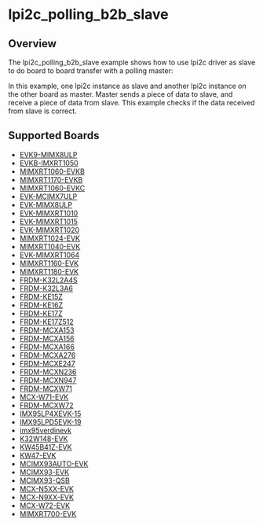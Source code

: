 # lpi2c_polling_b2b_slave

## Overview
The lpi2c_polling_b2b_slave example shows how to use lpi2c driver as slave to do board to board transfer
with a polling master:

In this example, one lpi2c instance as slave and another lpi2c instance on the other board as master. Master sends a
piece of data to slave, and receive a piece of data from slave. This example checks if the data received from
slave is correct.

## Supported Boards
- [EVK9-MIMX8ULP](../../../../_boards/evk9mimx8ulp/driver_examples/lpi2c/polling_b2b/slave/example_board_readme.md)
- [EVKB-IMXRT1050](../../../../_boards/evkbimxrt1050/driver_examples/lpi2c/polling_b2b/slave/example_board_readme.md)
- [MIMXRT1060-EVKB](../../../../_boards/evkbmimxrt1060/driver_examples/lpi2c/polling_b2b/slave/example_board_readme.md)
- [MIMXRT1170-EVKB](../../../../_boards/evkbmimxrt1170/driver_examples/lpi2c/polling_b2b/slave/example_board_readme.md)
- [MIMXRT1060-EVKC](../../../../_boards/evkcmimxrt1060/driver_examples/lpi2c/polling_b2b/slave/example_board_readme.md)
- [EVK-MCIMX7ULP](../../../../_boards/evkmcimx7ulp/driver_examples/lpi2c/polling_b2b/slave/example_board_readme.md)
- [EVK-MIMX8ULP](../../../../_boards/evkmimx8ulp/driver_examples/lpi2c/polling_b2b/slave/example_board_readme.md)
- [EVK-MIMXRT1010](../../../../_boards/evkmimxrt1010/driver_examples/lpi2c/polling_b2b/slave/example_board_readme.md)
- [EVK-MIMXRT1015](../../../../_boards/evkmimxrt1015/driver_examples/lpi2c/polling_b2b/slave/example_board_readme.md)
- [EVK-MIMXRT1020](../../../../_boards/evkmimxrt1020/driver_examples/lpi2c/polling_b2b/slave/example_board_readme.md)
- [MIMXRT1024-EVK](../../../../_boards/evkmimxrt1024/driver_examples/lpi2c/polling_b2b/slave/example_board_readme.md)
- [MIMXRT1040-EVK](../../../../_boards/evkmimxrt1040/driver_examples/lpi2c/polling_b2b/slave/example_board_readme.md)
- [EVK-MIMXRT1064](../../../../_boards/evkmimxrt1064/driver_examples/lpi2c/polling_b2b/slave/example_board_readme.md)
- [MIMXRT1160-EVK](../../../../_boards/evkmimxrt1160/driver_examples/lpi2c/polling_b2b/slave/example_board_readme.md)
- [MIMXRT1180-EVK](../../../../_boards/evkmimxrt1180/driver_examples/lpi2c/polling_b2b/slave/example_board_readme.md)
- [FRDM-K32L2A4S](../../../../_boards/frdmk32l2a4s/driver_examples/lpi2c/polling_b2b/slave/example_board_readme.md)
- [FRDM-K32L3A6](../../../../_boards/frdmk32l3a6/driver_examples/lpi2c/polling_b2b/slave/example_board_readme.md)
- [FRDM-KE15Z](../../../../_boards/frdmke15z/driver_examples/lpi2c/polling_b2b/slave/example_board_readme.md)
- [FRDM-KE16Z](../../../../_boards/frdmke16z/driver_examples/lpi2c/polling_b2b/slave/example_board_readme.md)
- [FRDM-KE17Z](../../../../_boards/frdmke17z/driver_examples/lpi2c/polling_b2b/slave/example_board_readme.md)
- [FRDM-KE17Z512](../../../../_boards/frdmke17z512/driver_examples/lpi2c/polling_b2b/slave/example_board_readme.md)
- [FRDM-MCXA153](../../../../_boards/frdmmcxa153/driver_examples/lpi2c/polling_b2b/slave/example_board_readme.md)
- [FRDM-MCXA156](../../../../_boards/frdmmcxa156/driver_examples/lpi2c/polling_b2b/slave/example_board_readme.md)
- [FRDM-MCXA166](../../../../_boards/frdmmcxa166/driver_examples/lpi2c/polling_b2b/slave/example_board_readme.md)
- [FRDM-MCXA276](../../../../_boards/frdmmcxa276/driver_examples/lpi2c/polling_b2b/slave/example_board_readme.md)
- [FRDM-MCXE247](../../../../_boards/frdmmcxe247/driver_examples/lpi2c/polling_b2b/slave/example_board_readme.md)
- [FRDM-MCXN236](../../../../_boards/frdmmcxn236/driver_examples/lpi2c/polling_b2b/slave/example_board_readme.md)
- [FRDM-MCXN947](../../../../_boards/frdmmcxn947/driver_examples/lpi2c/polling_b2b/slave/example_board_readme.md)
- [FRDM-MCXW71](../../../../_boards/frdmmcxw71/driver_examples/lpi2c/polling_b2b/slave/example_board_readme.md)
- [MCX-W71-EVK](../../../../_boards/mcxw71evk/driver_examples/lpi2c/polling_b2b/slave/example_board_readme.md)
- [FRDM-MCXW72](../../../../_boards/frdmmcxw72/driver_examples/lpi2c/polling_b2b/slave/example_board_readme.md)
- [IMX95LP4XEVK-15](../../../../_boards/imx95lp4xevk15/driver_examples/lpi2c/polling_b2b/slave/example_board_readme.md)
- [IMX95LPD5EVK-19](../../../../_boards/imx95lpd5evk19/driver_examples/lpi2c/polling_b2b/slave/example_board_readme.md)
- [imx95verdinevk](../../../../_boards/imx95verdinevk/driver_examples/lpi2c/polling_b2b/slave/example_board_readme.md)
- [K32W148-EVK](../../../../_boards/k32w148evk/driver_examples/lpi2c/polling_b2b/slave/example_board_readme.md)
- [KW45B41Z-EVK](../../../../_boards/kw45b41zevk/driver_examples/lpi2c/polling_b2b/slave/example_board_readme.md)
- [KW47-EVK](../../../../_boards/kw47evk/driver_examples/lpi2c/polling_b2b/slave/example_board_readme.md)
- [MCIMX93AUTO-EVK](../../../../_boards/mcimx93autoevk/driver_examples/lpi2c/polling_b2b/slave/example_board_readme.md)
- [MCIMX93-EVK](../../../../_boards/mcimx93evk/driver_examples/lpi2c/polling_b2b/slave/example_board_readme.md)
- [MCIMX93-QSB](../../../../_boards/mcimx93qsb/driver_examples/lpi2c/polling_b2b/slave/example_board_readme.md)
- [MCX-N5XX-EVK](../../../../_boards/mcxn5xxevk/driver_examples/lpi2c/polling_b2b/slave/example_board_readme.md)
- [MCX-N9XX-EVK](../../../../_boards/mcxn9xxevk/driver_examples/lpi2c/polling_b2b/slave/example_board_readme.md)
- [MCX-W72-EVK](../../../../_boards/mcxw72evk/driver_examples/lpi2c/polling_b2b/slave/example_board_readme.md)
- [MIMXRT700-EVK](../../../../_boards/mimxrt700evk/driver_examples/lpi2c/polling_b2b/slave/example_board_readme.md)
